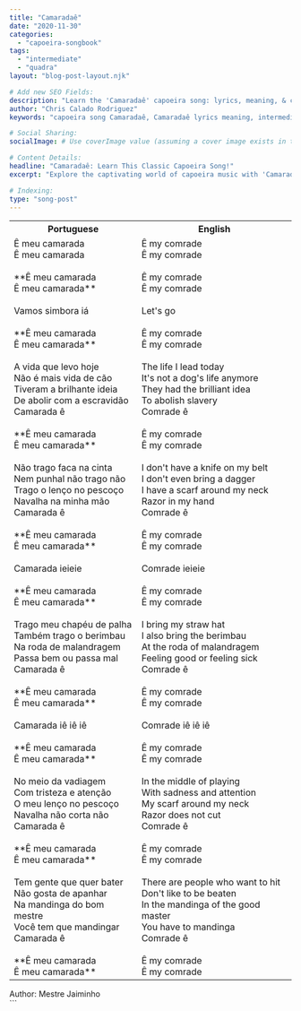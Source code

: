 ```yaml
---
title: "Camaradaê"
date: "2020-11-30"
categories:
  - "capoeira-songbook"
tags:
  - "intermediate"
  - "quadra"
layout: "blog-post-layout.njk"

# Add new SEO Fields:
description: "Learn the 'Camaradaê' capoeira song: lyrics, meaning, & cultural context. Perfect for intermediate players wanting to enrich their game!"
author: "Chris Calado Rodriguez"
keywords: "capoeira song Camaradaê, Camaradaê lyrics meaning, intermediate capoeira songs, quadra capoeira song, capoeira songbook, traditional capoeira music, learn capoeira songs, capoeira roda songs"

# Social Sharing:
socialImage: # Use coverImage value (assuming a cover image exists in the context)

# Content Details:
headline: "Camaradaê: Learn This Classic Capoeira Song!"
excerpt: "Explore the captivating world of capoeira music with 'Camaradaê,' a traditional quadra that will enhance your roda experience and understanding of capoeira culture."

# Indexing:
type: "song-post"
---
```



<table class="capoeira-table">
    <tr class="header-row">
        <th>Portuguese</th>
        <th>English</th>
    </tr>
    <tr>
        <td>Ê meu camarada<br>Ê meu camarada<br><br>**Ê meu camarada<br>Ê meu camarada**<br><br>Vamos simbora iá<br><br>**Ê meu camarada<br>Ê meu camarada**<br><br>A vida que levo hoje<br>Não é mais vida de cão<br>Tiveram a brilhante ideia<br>De abolir com a escravidão<br>Camarada ê<br><br>**Ê meu camarada<br>Ê meu camarada**<br><br>Não trago faca na cinta<br>Nem punhal não trago não<br>Trago o lenço no pescoço<br>Navalha na minha mão<br>Camarada ê<br><br>**Ê meu camarada<br>Ê meu camarada**<br><br>Camarada ieieie<br><br>**Ê meu camarada<br>Ê meu camarada**<br><br>Trago meu chapéu de palha<br>Também trago o berimbau<br>Na roda de malandragem<br>Passa bem ou passa mal<br>Camarada ê<br><br>**Ê meu camarada<br>Ê meu camarada**<br><br>Camarada iê iê iê<br><br>**Ê meu camarada<br>Ê meu camarada**<br><br>No meio da vadiagem<br>Com tristeza e atenção<br>O meu lenço no pescoço<br>Navalha não corta não<br>Camarada ê<br><br>**Ê meu camarada<br>Ê meu camarada**<br><br>Tem gente que quer bater<br>Não gosta de apanhar<br>Na mandinga do bom mestre<br>Você tem que mandingar<br>Camarada ê<br><br>**Ê meu camarada<br>Ê meu camarada**</td>
        <td>Ê my comrade<br>Ê my comrade<br><br>Ê my comrade<br>Ê my comrade<br><br>Let's go<br><br>Ê my comrade<br>Ê my comrade<br><br>The life I lead today<br>It's not a dog's life anymore<br>They had the brilliant idea<br>To abolish slavery<br>Comrade ê<br><br>Ê my comrade<br>Ê my comrade<br><br>I don't have a knife on my belt<br>I don't even bring a dagger<br>I have a scarf around my neck<br>Razor in my hand<br>Comrade ê<br><br>Ê my comrade<br>Ê my comrade<br><br>Comrade ieieie<br><br>Ê my comrade<br>Ê my comrade<br><br>I bring my straw hat<br>I also bring the berimbau<br>At the roda of malandragem<br>Feeling good or feeling sick<br>Comrade ê<br><br>Ê my comrade<br>Ê my comrade<br><br>Comrade iê iê iê<br><br>Ê my comrade<br>Ê my comrade<br><br>In the middle of playing<br>With sadness and attention<br>My scarf around my neck<br>Razor does not cut<br>Comrade ê<br><br>Ê my comrade<br>Ê my comrade<br><br>There are people who want to hit<br>Don't like to be beaten<br>In the mandinga of the good master<br>You have to mandinga<br>Comrade ê<br><br>Ê my comrade<br>Ê my comrade</td>
    </tr>
</table>
<figcaption>
Author: Mestre Jaiminho
</figcaption>
```